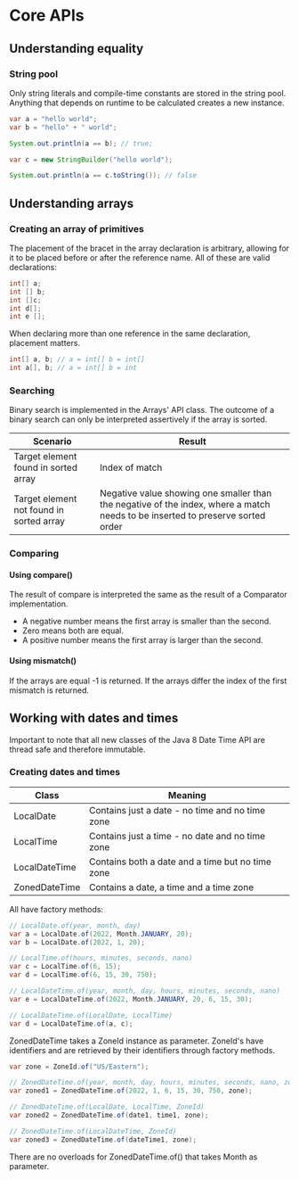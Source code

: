 # Core APIs

## Understanding equality

### String pool

Only string literals and compile-time constants are stored in the string pool. Anything that depends on runtime to be calculated creates a new instance.

```java
var a = "hello world";
var b = "hello" + " world";

System.out.println(a == b); // true;

var c = new StringBuilder("hello world");

System.out.println(a == c.toString()); // false
```

## Understanding arrays

### Creating an array of primitives

The placement of the bracet in the array declaration is arbitrary, allowing for it to be placed before or after the reference name. All of these are valid declarations:

```java
int[] a;
int [] b;
int []c;
int d[];
int e [];
```

When declaring more than one reference in the same declaration, placement matters.

```java
int[] a, b; // a = int[] b = int[]
int a[], b; // a = int[] b = int
```

### Searching

Binary search is implemented in the Arrays' API class. The outcome of a binary search can only be interpreted assertively if the array is sorted.

| Scenario | Result |
|-|-|
|Target element found in sorted array|Index of match|
|Target element not found in sorted array|Negative value showing one smaller than the negative of the index, where a match needs to be inserted to preserve sorted order|

### Comparing

#### Using compare()

The result of compare is interpreted the same as the result of a Comparator implementation.

- A negative number means the first array is smaller than the second.
- Zero means both are equal.
- A positive number means the first array is larger than the second.

#### Using mismatch()

If the arrays are equal -1 is returned. If the arrays differ the index of the first mismatch is returned.

## Working with dates and times

Important to note that all new classes of the Java 8 Date Time API are thread safe and therefore immutable.

### Creating dates and times

|Class|Meaning|
|-|-|
|LocalDate|Contains just a date - no time and no time zone|
|LocalTime|Contains just a time - no date and no time zone|
|LocalDateTime|Contains both a date and a time but no time zone|
|ZonedDateTime|Contains a date, a time and a time zone|

All have factory methods:

```java
// LocalDate.of(year, month, day)
var a = LocalDate.of(2022, Month.JANUARY, 20);
var b = LocalDate.of(2022, 1, 20);

// LocalTime.of(hours, minutes, seconds, nano)
var c = LocalTime.of(6, 15);
var d = LocalTime.of(6, 15, 30, 750);

// LocalDateTime.of(year, month, day, hours, minutes, seconds, nano)
var e = LocalDateTime.of(2022, Month.JANUARY, 20, 6, 15, 30);

// LocalDateTime.of(LocalDate, LocalTime)
var d = LocalDateTime.of(a, c);
```

ZonedDateTime takes a ZoneId instance as parameter. ZoneId's have identifiers and are retrieved by their identifiers through factory methods.

```java
var zone = ZoneId.of("US/Eastern");

// ZonedDateTime.of(year, month, day, hours, minutes, seconds, nano, zone)
var zoned1 = ZonedDateTime.of(2022, 1, 6, 15, 30, 750, zone);

// ZonedDateTime.of(LocalDate, LocalTime, ZoneId)
var zoned2 = ZonedDateTime.of(date1, time1, zone);

// ZonedDateTime.of(LocalDateTime, ZoneId)
var zoned3 = ZonedDateTime.of(dateTime1, zone);
```

There are no overloads for ZonedDateTime.of() that takes Month as parameter.
